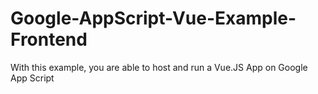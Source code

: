 # Google-AppScript-Vue-Example-Frontend
 With this example, you are able to host and run a Vue.JS App on Google App Script
